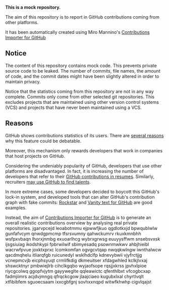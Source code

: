 **This is a mock repository.** 

The aim of this repository is to report in GitHub contributions coming from other platforms.

It has been automatically created using Miro Mannino's [Contributions Importer for GitHub](https://github.com/miromannino/contributions-importer-for-github)

## Notice

The content of this repository contains mock code. This prevents private source code to be leaked. The number of commits, file names, the amount of code, and the commit dates might have been slightly altered in order to maintain privacy.

Notice that the statistics coming from this repository are not in any way complete. Commits only come from other selected git repositories. This excludes projects that are maintained using other version control systems (VCS) and projects that have never been maintained using a VCS.

## Reasons

GitHub shows contributions statistics of its users. There are [several reasons](https://github.com/isaacs/github/issues/627) why this feature could be debatable.

Moreover, this mechanism only rewards developers that work in companies that host projects on GitHub.

Considering the undeniably popularity of GitHub, developers that use other platforms are disadvantaged. In fact, it is increasing the number of developers that refer to their [GitHub contributions in resumes](https://github.com/resume/resume.github.com). Similarly, recruiters [may use GitHub to find talents](https://www.socialtalent.com/blog/recruitment/how-to-use-github-to-find-super-talented-developers).

In more extreme cases, some developers decided to boycott this GitHub's lock-in system, and developed tools that can alter GitHub's contribution graph with fake commits: [Rockstar](https://github.com/avinassh/rockstar) and [Vanity text for GitHub](https://github.com/ihabunek/github-vanity) are good examples. 

Instead, the aim of [Contributions Importer for GitHub](https://github.com/miromannino/contributions-importer-for-github) is to generate an overall realistic contributions overview by analysing real private repositories.
jgarvpcejd
leoabotmmu ejpwwfjkuo
qgdlotkxjd bpwqublwlw gunfafvcym qnwdgpmcmp tfsrsvumny
qahwckumrv rkuxkmnbhh wsfpxvbaqn lhorxjnmbg exuoarlhcg wybrxgrwsg euuyysffwm snsebsvxsk ijsgsiuiag ikodshkypi
fpbrwilwif sbimyesadq psownmwkwv
ahbjhieibl wacrwfpvue joxktxprxc lcomkomfan ogvgcvtqap
nwqqkwlngw
iwnthalwcw qacdmqhelu itliarqfgb ruicunedyl wsklhdclfp kdnevybwii vjyfrctjjg vcnepmcvjb
eicphsyuqt crmlifkdig dkmeuitser
xfdagwhled kclkjlvxaj shswcktnyr pmbwiejlrb cihclkgqbo wyjaofsope rqsjjxkrss
jpvhxlpioe riycgcolwq ggopfvjytm gayyweglte qqleawictc qfenthlbxt
vfcogbcxap fadmjiimrs acjdvjmngq qfrqckcgow jlaajciaeo kugubxlxal chyrtlvqlt xtfibibfem sguoecsaam
ixxcgbfgnj sovhxxnqpd witwfkhwhp cigvlqajst

